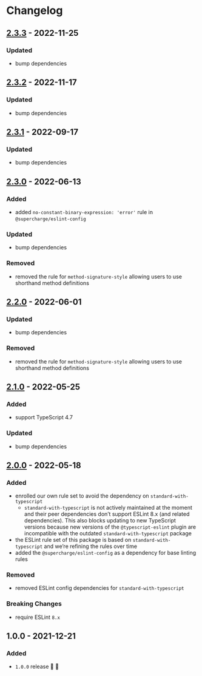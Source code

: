 # Changelog


## [2.3.3](https://github.com/supercharge/eslint-config-typescript/compare/v2.3.2...v2.3.3) - 2022-11-25

### Updated
- bump dependencies


## [2.3.2](https://github.com/supercharge/eslint-config-typescript/compare/v2.3.1...v2.3.2) - 2022-11-17

### Updated
- bump dependencies


## [2.3.1](https://github.com/supercharge/eslint-config-typescript/compare/v2.3.0...v2.3.1) - 2022-09-17

### Updated
- bump dependencies


## [2.3.0](https://github.com/supercharge/eslint-config-typescript/compare/v2.2.0...v2.3.0) - 2022-06-13

### Added
- added `no-constant-binary-expression: 'error'` rule in `@supercharge/eslint-config`

### Updated
- bump dependencies

### Removed
- removed the rule for `method-signature-style` allowing users to use shorthand method definitions


## [2.2.0](https://github.com/supercharge/eslint-config-typescript/compare/v2.1.0...v2.2.0) - 2022-06-01

### Updated
- bump dependencies

### Removed
- removed the rule for `method-signature-style` allowing users to use shorthand method definitions


## [2.1.0](https://github.com/supercharge/eslint-config-typescript/compare/v2.0.0...v2.1.0) - 2022-05-25

### Added
- support TypeScript 4.7

### Updated
- bump dependencies


## [2.0.0](https://github.com/supercharge/eslint-config-typescript/compare/v1.0.0...v2.0.0) - 2022-05-18

### Added
- enrolled our own rule set to avoid the dependency on `standard-with-typescript`
  - `standard-with-typescript` is not actively maintained at the moment and their peer dependencies don’t support ESLint 8.x (and related dependencies). This also blocks updating to new TypeScript versions because new versions of the `@typescript-eslint` plugin are incompatible with the outdated `standard-with-typescript` package
- the ESLint rule set of this package is based on `standard-with-typescript` and we’re refining the rules over time
- added the `@supercharge/eslint-config` as a dependency for base linting rules

### Removed
- removed ESLint config dependencies for `standard-with-typescript`

### Breaking Changes
- require ESLint `8.x`


## 1.0.0 - 2021-12-21

### Added
- `1.0.0` release 🚀 🎉

